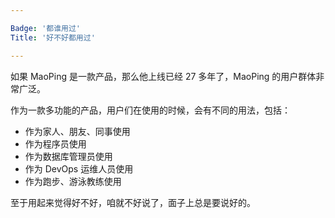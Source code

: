```yaml
---

Badge: '都谁用过'
Title: '好不好都用过'

---
```


如果 MaoPing 是一款产品，那么他上线已经 27 多年了，MaoPing 的用户群体非常广泛。

作为一款多功能的产品，用户们在使用的时候，会有不同的用法，包括：

* 作为家人、朋友、同事使用
* 作为程序员使用
* 作为数据库管理员使用
* 作为 DevOps 运维人员使用
* 作为跑步、游泳教练使用

至于用起来觉得好不好，咱就不好说了，面子上总是要说好的。
